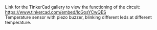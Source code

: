 Link  for the TinkerCad gallery to view the functioning of the circuit: https://www.tinkercad.com/embed/lcGosYCwQES <br>
Temperature sensor with piezo buzzer, blinking different leds at different temperature.
